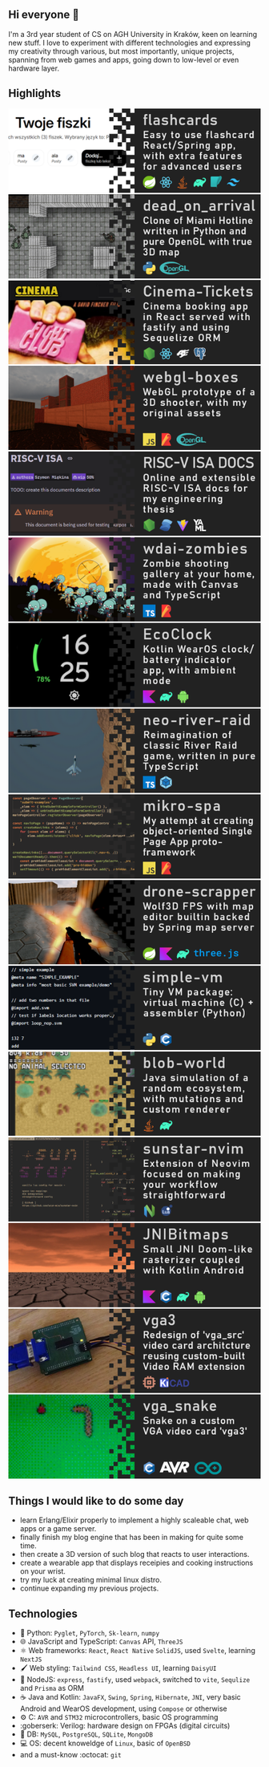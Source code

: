 ## Hi everyone 👋

I'm a 3rd year student of CS on AGH University in Kraków, keen on learning new stuff.
I love to experiment with different technologies and expressing my creativity through
various, but most importantly, unique projects, spanning from web games and apps, going
down to low-level or even hardware layer.

## Highlights

[![flashcards](./flashcards.png)](https://github.com/szym-mie/flashcards)
[![dead_on_arrival](./dead_on_arrival.png)](https://github.com/szym-mie/dead_on_arrival)
[![cinema-tickets](./cinema-tickets.png)](https://github.com/szym-mie/Cinema-Tickets-Szymon-Miekina-Marcin-Walendzik-Ignacy-Siklucki)
[![webgl-boxes](./webgl-boxes.png)](https://github.com/szym-mie/webgl_boxes)
[![riscv-isa](./risc-v_isa_docs.png)](https://github.com/szym-mie/riscv-isa-docs)
[![wdai-zombies](./wdai-zombies.png)](https://github.com/szym-mie/wdai-zombies)
[![ecoclock](./ecoclock.png)](https://github.com/szym-mie/EcoClock)
[![neo-river-raid](./neo-river-raid-ts.png)](https://github.com/szym-mie/neo-river-raid-ts)
[![mikro-spa](./mikro-spa.png)](https://github.com/szym-mie/mikro-spa)
[![ds-fps](./ds-fps.png)](https://github.com/szym-mie/ds-fps)
[![simple-vm](./simple-vm.png)](https://github.com/szym-mie/simple-vm)
[![blob-world](./blob-world.png)](https://github.com/szym-mie/blob-world)
[![sunstar-nvim](./sunstar-nvim.png)](https://github.com/szym-mie/sunstar-nvim)
[![jnibitmaps](./jnibitmaps.png)](https://github.com/szym-mie/JNIbitmaps)
[![vga3](./vga3.png)](https://github.com/szym-mie/vga3)
[![vga_snake](./vga_snake.png)](https://github.com/szym-mie/vga_snake)

## Things I would like to do some day

- learn Erlang/Elixir properly to implement a highly scaleable chat, web apps or a game server.
- finally finish my blog engine that has been in making for quite some time.
- then create a 3D version of such blog that reacts to user interactions.
- create a wearable app that displays receipies and cooking instructions on your wrist.
- try my luck at creating minimal linux distro.
- continue expanding my previous projects.

## Technologies

- 🐍 Python: `Pyglet`, `PyTorch`, `Sk-learn`, `numpy`
- 🌐 JavaScript and TypeScript: `Canvas` API, `ThreeJS`
- ⚛️ Web frameworks: `React`, `React Native` `SolidJS`, used `Svelte`, learning `NextJS`
- 🖌️ Web styling: `Tailwind CSS`, `Headless UI`, learning `DaisyUI`
- 🌲 NodeJS: `express`, `fastify`, used `webpack`, switched to `vite`, `Sequlize` and `Prisma` as ORM
- ☕ Java and Kotlin: `JavaFX`, `Swing`, `Spring`, `Hibernate`, `JNI`, very basic Android and WearOS development, using `Compose` or otherwise
- ⚙️ C: `AVR` and `STM32` microcontrollers, basic OS programming
- :goberserk: Verilog: hardware design on FPGAs (digital circuits)
- 🚚 DB: `MySQL`, `PostgreSQL`, `SQLite`, `MongoDB`
- 💻 OS: decent knoweldge of `Linux`, basic of `OpenBSD`
- and a must-know :octocat: `git`
